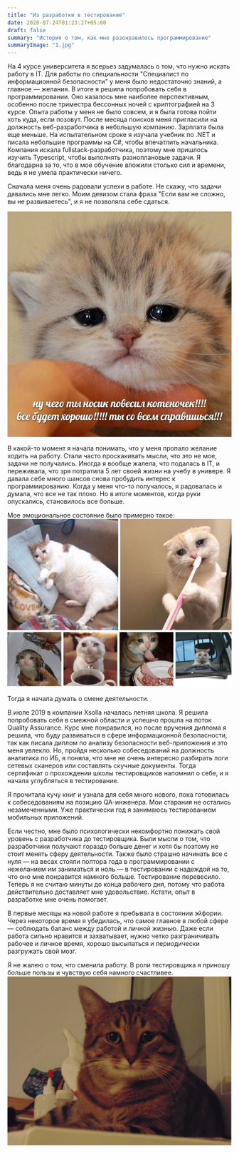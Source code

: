 ```yaml
---
title: "Из разработки в тестирование"
date: 2020-07-24T01:23:27+05:00
draft: false
summary: "История о том, как мне разонравилось программирование"
summaryImage: "1.jpg"
---
```


На 4 курсе университета я всерьез задумалась о том, что нужно искать работу в IT. Для работы по специальности "Специалист по информационной безопасности" у меня было недостаточно знаний, а главное — желания. В итоге я решила попробовать себя в программировании. Оно казалось мне наиболее перспективным, особенно после триместра бессонных ночей с криптографией на 3 курсе.
Опыта работы у меня не было совсем, и я была готова пойти хоть куда, если позовут. После месяца поисков меня пригласили на должность веб-разработчика в небольшую компанию. Зарплата была еще меньше. На испытательном сроке я изучала учебник по .NET и писала небольшие программы на C#, чтобы впечатлить  начальника. Компания искала fullstack-разработчика, поэтому мне пришлось изучить Typescript, чтобы выполнять разноплановые задачи. Я благодарна за то, что в мое обучение вложили столько сил и времени, ведь я не умела практически ничего.

Сначала меня очень радовали успехи в работе. Не скажу, что задачи давались мне легко. Моим девизом стала фраза "Если вам не сложно, вы не развиваетесь", и я не позволяла себе сдаться.

![work](./2.jpg)

В какой-то момент я начала понимать, что у меня пропало желание ходить на работу. Стали часто проскакивать мысли, что это не мое, задачи не получались. Иногда я вообще жалела, что подалась в IT, и переживала, что зря потратила 5 лет своей жизни на учебу в универе. Я давала себе много шансов снова пробудить интерес к программированию. Когда у меня что-то получалось, я радовалась и думала, что все не так плохо. Но в итоге моментов, когда руки опускались, становилось все больше.

Мое эмоциональное состояние было примерно такое:   
![work](./3.jpg)

Тогда я начала думать о смене деятельности.

В июле 2019 в компании Xsolla началась летняя школа. Я решила попробовать себя в смежной области и успешно прошла на поток Quality Assurance. Курс мне понравился, но после вручения диплома я решила, что буду развиваться в сфере информационной безопасности, так как писала диплом по анализу безопасности веб-приложения и это меня увлекло. Но, пройдя несколько собеседований на должность аналитика по ИБ, я поняла, что мне не очень интересно разбирать логи сетевых сканеров или составлять скучные документы. Тогда сертификат о прохождении школы тестировщиков напомнил о себе, и я начала углубляться в тестирование.

Я прочитала кучу книг и узнала для себя много нового, пока готовилась к собеседованиям на позицию QA-инженера. Мои старания не остались незамеченными. Уже практически год я занимаюсь тестированием мобильных приложений.

Если честно, мне было психологически некомфортно понижать свой уровень с разработчика до тестировщика. Были мысли о том, что разработчики получают гораздо больше денег и хотя бы поэтому не стоит менять сферу деятельности. Также было страшно начинать все с нуля — на весах стояли полтора года в программировании с нежеланием им заниматься и ноль — в тестировании с надеждой на то, что оно мне понравится намного больше. Тестирование перевесило. Теперь я не считаю минуты до конца рабочего дня, потому что работа действительно доставляет мне удовольствие. Кстати, опыт в разработке мне очень помогает. 

В первые месяцы на новой работе я пребывала в состоянии эйфории. Через некоторое время я убедилась, что самое главное в любой сфере — соблюдать баланс между работой и личной жизнью. Даже если работа сильно нравится и захватывает, нужно четко разграничивать рабочее и личное время, хорошо высыпаться и периодически разгружать свой мозг.

Я не жалею о том, что сменила работу. В роли тестировщика я приношу больше пользы и чувствую себя намного счастливее.
![work](./4.jpg)